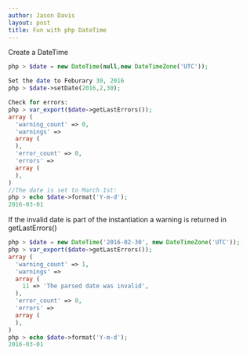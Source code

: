 ```yaml
---
author: Jason Davis
layout: post
title: Fun with php DateTime
---
```


Create a DateTime


```php
php > $date = new DateTime(null,new DateTimeZone('UTC'));

Set the date to Feburary 30, 2016
php > $date->setDate(2016,2,30);

Check for errors:
php > var_export($date->getLastErrors());
array (
  'warning_count' => 0,
  'warnings' => 
  array (
  ),
  'error_count' => 0,
  'errors' => 
  array (
  ),
)
//The date is set to March 1st:
php > echo $date->format('Y-m-d');
2016-03-01
```


If the invalid date is part of the instantiation a warning is returned in getLastErrors()

```php
php > $date = new DateTime('2016-02-30', new DateTimeZone('UTC'));
php > var_export($date->getLastErrors());
array (
  'warning_count' => 1,
  'warnings' => 
  array (
    11 => 'The parsed date was invalid',
  ),
  'error_count' => 0,
  'errors' => 
  array (
  ),
)
php > echo $date->format('Y-m-d');
2016-03-01
```

